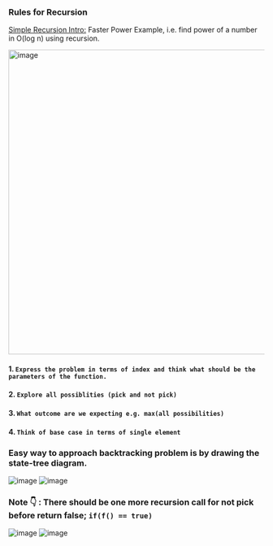 ### Rules for Recursion

[Simple Recursion Intro:](https://web.stanford.edu/class/archive/cs/cs106b/cs106b.1206/lectures/intro-to-recursion/) Faster Power Example, i.e. find power of a number in O(log n) using recursion.

<img width="600" alt="image" src="https://user-images.githubusercontent.com/17683048/219816743-e39a3df8-1b4f-4d07-85ae-24b69edf2f41.png">

#### 1. `Express the problem in terms of index and think what should be the parameters of the function.`
#### 2. `Explore all possiblities (pick and not pick)`
#### 3. `What outcome are we expecting e.g. max(all possibilities)`
#### 4. `Think of base case in terms of single element`

### Easy way to approach backtracking problem is by drawing the state-tree diagram.

![image](https://user-images.githubusercontent.com/17683048/148861680-42fc6a99-7bd5-42f8-9467-331fae8239b5.png)
![image](https://user-images.githubusercontent.com/17683048/148861707-9357c700-5c72-4ee3-8671-e8ed54f10648.png)

### Note 👇 : There should be one more recursion call for not pick before return false; `if(f() == true)`

![image](https://user-images.githubusercontent.com/17683048/148861736-4b0af3b7-d1fe-4c6f-9a83-e663641ff401.png)
![image](https://user-images.githubusercontent.com/17683048/148861759-adecddf1-ac43-47af-9012-848ed1588f29.png)



